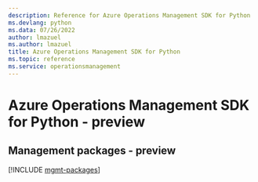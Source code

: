 ```yaml
---
description: Reference for Azure Operations Management SDK for Python
ms.devlang: python
ms.data: 07/26/2022
author: lmazuel
ms.author: lmazuel
title: Azure Operations Management SDK for Python
ms.topic: reference
ms.service: operationsmanagement
---
```

# Azure Operations Management SDK for Python - preview

## Management packages - preview
[!INCLUDE [mgmt-packages](operations-management-mgmt-index.md)]
